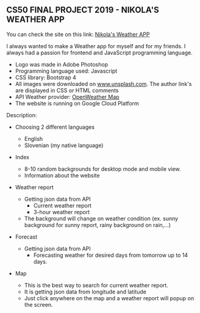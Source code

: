 ﻿## CS50 FINAL PROJECT 2019 - NIKOLA'S WEATHER APP
You can check the site on this link: [Nikola's Weather APP](https://radanovicnikola93.github.io/cs50-final-project/)

I always wanted to make a Weather app for myself and for my friends. I always had a passion for frontend and JavaScript programming language. 

-   Logo was made in Adobe Photoshop
-   Programming language used: Javascript
-   CSS library: Bootstrap 4
-   All images were downloaded on www.unsplash.com. The author link's are displayed in CSS or HTML comments
-   API Weather provider:  [OpenWeather Map](https://openweathermap.org/)
-   The website is running on Google Cloud Platform

Description:

- Choosing 2 different languages
	- English
	- Slovenian (my native language)

 - Index
	 - 8-10 random backgrounds for desktop mode and mobile view.
	 - Information about the website
 - Weather report
	 - Getting json data from API
		 - Current weather report
		 - 3-hour weather report
	 - The background will change on weather condition (ex. sunny background for sunny report, rainy background on rain,...)
 - Forecast
	 -	Getting json data from API
		 - Forecasting weather for desired days from tomorrow up to 		14 days.
 - Map
	 - This is the best way to search for current weather report.
	 - It is getting json data from longitude and latitude
	 - Just click anywhere on the map and a weather report will popup on the screen.

